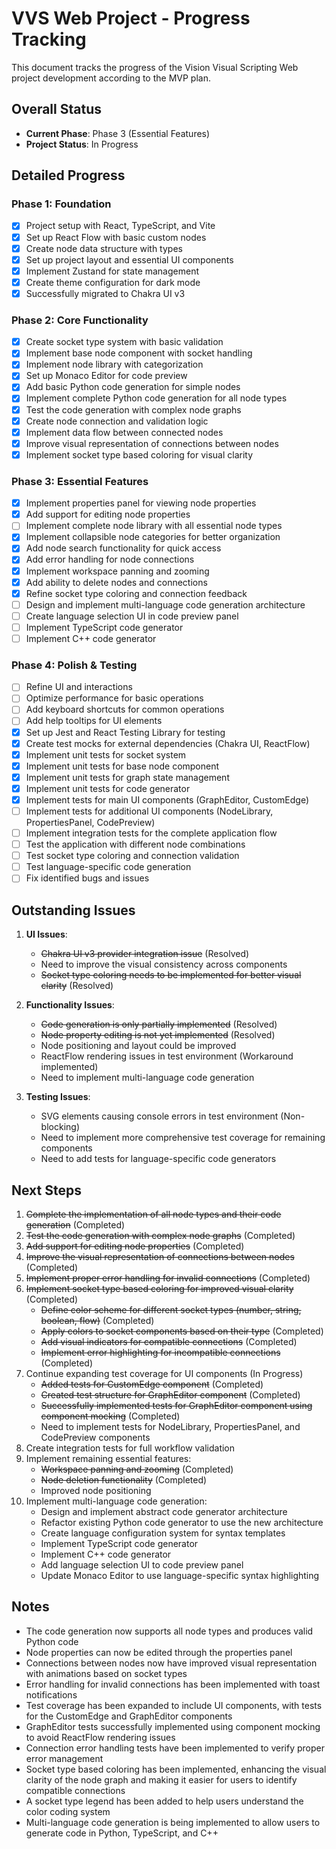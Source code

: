 # VVS Web Project - Progress Tracking

This document tracks the progress of the Vision Visual Scripting Web project development according to the MVP plan.

## Overall Status

- **Current Phase**: Phase 3 (Essential Features)
- **Project Status**: In Progress

## Detailed Progress

### Phase 1: Foundation
- [x] Project setup with React, TypeScript, and Vite
- [x] Set up React Flow with basic custom nodes
- [x] Create node data structure with types
- [x] Set up project layout and essential UI components
- [x] Implement Zustand for state management
- [x] Create theme configuration for dark mode
- [x] Successfully migrated to Chakra UI v3

### Phase 2: Core Functionality
- [x] Create socket type system with basic validation
- [x] Implement base node component with socket handling
- [x] Implement node library with categorization
- [x] Set up Monaco Editor for code preview
- [x] Add basic Python code generation for simple nodes
- [x] Implement complete Python code generation for all node types
- [x] Test the code generation with complex node graphs
- [x] Create node connection and validation logic
- [x] Implement data flow between connected nodes
- [x] Improve visual representation of connections between nodes
- [x] Implement socket type based coloring for visual clarity

### Phase 3: Essential Features
- [x] Implement properties panel for viewing node properties
- [x] Add support for editing node properties
- [ ] Implement complete node library with all essential node types
- [x] Implement collapsible node categories for better organization
- [x] Add node search functionality for quick access
- [x] Add error handling for node connections
- [x] Implement workspace panning and zooming
- [x] Add ability to delete nodes and connections
- [x] Refine socket type coloring and connection feedback
- [ ] Design and implement multi-language code generation architecture
- [ ] Create language selection UI in code preview panel
- [ ] Implement TypeScript code generator
- [ ] Implement C++ code generator

### Phase 4: Polish & Testing
- [ ] Refine UI and interactions
- [ ] Optimize performance for basic operations
- [ ] Add keyboard shortcuts for common operations
- [ ] Add help tooltips for UI elements
- [x] Set up Jest and React Testing Library for testing
- [x] Create test mocks for external dependencies (Chakra UI, ReactFlow)
- [x] Implement unit tests for socket system
- [x] Implement unit tests for base node component
- [x] Implement unit tests for graph state management
- [x] Implement unit tests for code generator
- [x] Implement tests for main UI components (GraphEditor, CustomEdge)
- [ ] Implement tests for additional UI components (NodeLibrary, PropertiesPanel, CodePreview)
- [ ] Implement integration tests for the complete application flow
- [ ] Test the application with different node combinations
- [ ] Test socket type coloring and connection validation
- [ ] Test language-specific code generation
- [ ] Fix identified bugs and issues

## Outstanding Issues

1. **UI Issues**:
   - ~~Chakra UI v3 provider integration issue~~ (Resolved)
   - Need to improve the visual consistency across components
   - ~~Socket type coloring needs to be implemented for better visual clarity~~ (Resolved)

2. **Functionality Issues**:
   - ~~Code generation is only partially implemented~~ (Resolved)
   - ~~Node property editing is not yet implemented~~ (Resolved)
   - Node positioning and layout could be improved
   - ReactFlow rendering issues in test environment (Workaround implemented)
   - Need to implement multi-language code generation

3. **Testing Issues**:
   - SVG elements causing console errors in test environment (Non-blocking)
   - Need to implement more comprehensive test coverage for remaining components
   - Need to add tests for language-specific code generators

## Next Steps

1. ~~Complete the implementation of all node types and their code generation~~ (Completed)
2. ~~Test the code generation with complex node graphs~~ (Completed)
3. ~~Add support for editing node properties~~ (Completed)
4. ~~Improve the visual representation of connections between nodes~~ (Completed)
5. ~~Implement proper error handling for invalid connections~~ (Completed)
6. ~~Implement socket type based coloring for improved visual clarity~~ (Completed)
   - ~~Define color scheme for different socket types (number, string, boolean, flow)~~ (Completed)
   - ~~Apply colors to socket components based on their type~~ (Completed)
   - ~~Add visual indicators for compatible connections~~ (Completed)
   - ~~Implement error highlighting for incompatible connections~~ (Completed)
7. Continue expanding test coverage for UI components (In Progress)
   - ~~Added tests for CustomEdge component~~ (Completed)
   - ~~Created test structure for GraphEditor component~~ (Completed)
   - ~~Successfully implemented tests for GraphEditor component using component mocking~~ (Completed)
   - Need to implement tests for NodeLibrary, PropertiesPanel, and CodePreview components
8. Create integration tests for full workflow validation
9. Implement remaining essential features:
   - ~~Workspace panning and zooming~~ (Completed)
   - ~~Node deletion functionality~~ (Completed)
   - Improved node positioning
10. Implement multi-language code generation:
    - Design and implement abstract code generator architecture
    - Refactor existing Python code generator to use the new architecture
    - Create language configuration system for syntax templates
    - Implement TypeScript code generator
    - Implement C++ code generator
    - Add language selection UI to code preview panel
    - Update Monaco Editor to use language-specific syntax highlighting


## Notes
- The code generation now supports all node types and produces valid Python code
- Node properties can now be edited through the properties panel
- Connections between nodes now have improved visual representation with animations based on socket types
- Error handling for invalid connections has been implemented with toast notifications
- Test coverage has been expanded to include UI components, with tests for the CustomEdge and GraphEditor components
- GraphEditor tests successfully implemented using component mocking to avoid ReactFlow rendering issues
- Connection error handling tests have been implemented to verify proper error management
- Socket type based coloring has been implemented, enhancing the visual clarity of the node graph and making it easier for users to identify compatible connections
- A socket type legend has been added to help users understand the color coding system
- Multi-language code generation is being implemented to allow users to generate code in Python, TypeScript, and C++


